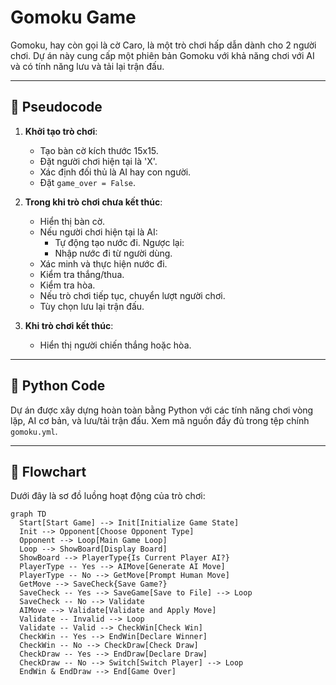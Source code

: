 # Gomoku Game

Gomoku, hay còn gọi là cờ Caro, là một trò chơi hấp dẫn dành cho 2 người chơi. Dự án này cung cấp một phiên bản Gomoku với khả năng chơi với AI và có tính năng lưu và tải lại trận đấu.

---

## 🧠 Pseudocode

1. **Khởi tạo trò chơi**:
    - Tạo bàn cờ kích thước 15x15.
    - Đặt người chơi hiện tại là 'X'.
    - Xác định đối thủ là AI hay con người.
    - Đặt `game_over = False`.

2. **Trong khi trò chơi chưa kết thúc**:
    - Hiển thị bàn cờ.
    - Nếu người chơi hiện tại là AI:
        - Tự động tạo nước đi.
      Ngược lại:
        - Nhập nước đi từ người dùng.
    - Xác minh và thực hiện nước đi.
    - Kiểm tra thắng/thua.
    - Kiểm tra hòa.
    - Nếu trò chơi tiếp tục, chuyển lượt người chơi.
    - Tùy chọn lưu lại trận đấu.

3. **Khi trò chơi kết thúc**:
    - Hiển thị người chiến thắng hoặc hòa.

---

## 🐍 Python Code

Dự án được xây dựng hoàn toàn bằng Python với các tính năng chơi vòng lặp, AI cơ bản, và lưu/tải trận đấu. Xem mã nguồn đầy đủ trong tệp chính `gomoku.yml`.

---

## 🔁 Flowchart

Dưới đây là sơ đồ luồng hoạt động của trò chơi:

```mermaid
graph TD
  Start[Start Game] --> Init[Initialize Game State]
  Init --> Opponent[Choose Opponent Type]
  Opponent --> Loop[Main Game Loop]
  Loop --> ShowBoard[Display Board]
  ShowBoard --> PlayerType{Is Current Player AI?}
  PlayerType -- Yes --> AIMove[Generate AI Move]
  PlayerType -- No --> GetMove[Prompt Human Move]
  GetMove --> SaveCheck{Save Game?}
  SaveCheck -- Yes --> SaveGame[Save to File] --> Loop
  SaveCheck -- No --> Validate
  AIMove --> Validate[Validate and Apply Move]
  Validate -- Invalid --> Loop
  Validate -- Valid --> CheckWin[Check Win]
  CheckWin -- Yes --> EndWin[Declare Winner]
  CheckWin -- No --> CheckDraw[Check Draw]
  CheckDraw -- Yes --> EndDraw[Declare Draw]
  CheckDraw -- No --> Switch[Switch Player] --> Loop
  EndWin & EndDraw --> End[Game Over]

